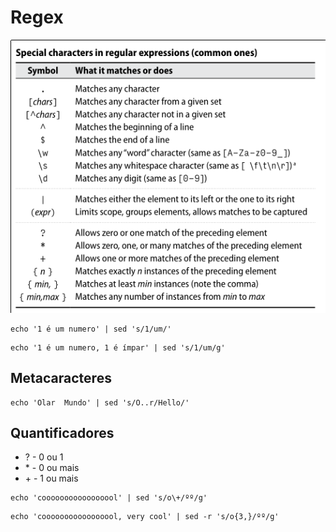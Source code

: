 # Regex

![Common Patterns](common-patterns.png)

```
echo '1 é um numero' | sed 's/1/um/'
```

```
echo '1 é um numero, 1 é ímpar' | sed 's/1/um/g'
```

## Metacaracteres

```
echo 'Olar  Mundo' | sed 's/O..r/Hello/'
```

## Quantificadores

* ? - 0 ou 1
* \* - 0 ou mais
* \+ - 1 ou mais

```
echo 'cooooooooooooooool' | sed 's/o\+/ºº/g' 
```

```
echo 'cooooooooooooooool, very cool' | sed -r 's/o{3,}/ºº/g'
```

